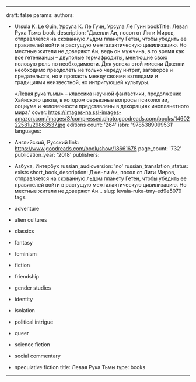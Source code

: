 ---
draft: false
params:
  authors:
  - Ursula K. Le Guin, Урсула К. Ле Гуин, Урсула Ле Гуин
  bookTitle: Левая Рука Тьмы
  book_description: 'Дженли Аи, посол от Лиги Миров, отправляется на скованную льдом
    планету Гетен, чтобы убедить ее правителей войти в растущую межгалактическую цивилизацию.
    Но местные жители не доверяют Аи, ведь он мужчина, в то время как все гетенианцы
    – двуполые гермафродиты, меняющие свою половую роль по необходимости. Для успеха
    этой миссии Дженли необходимо преодолеть не только череду интриг, заговоров и
    предательств, но и пропасть между своими взглядами и традициями неизвестной, но
    интригующей культуры.


    «Левая рука тьмы» – классика научной фантастики, продолжение Хайнского цикла,
    в котором серьезные вопросы психологии, социума и человечности представлены в
    декорациях инопланетного мира.'
  cover: https://images-na.ssl-images-amazon.com/images/S/compressed.photo.goodreads.com/books/1460222581i/29863537.jpg
  editions count: '264'
  isbn: '9785389099531'
  languages:
  - Английский, Русский
  link: https://www.goodreads.com/book/show/18661678
  page_count: '732'
  publication_year: '2018'
  publishers:
  - Азбука, Интербук
  russian_audioversion: 'no'
  russian_translation_status: exists
  short_book_description: Дженли Аи, посол от Лиги Миров, отправляется на скованную
    льдом планету Гетен, чтобы убедить ее правителей войти в растущую межгалактическую
    цивилизацию. Но местные жители не доверяют Аи…
  slug: levaia-ruka-tmy-ed9e5079
  tags:
  - adventure
  - alien cultures
  - classics
  - fantasy
  - feminism
  - fiction
  - friendship
  - gender studies
  - identity
  - isolation
  - political intrigue
  - queer
  - science fiction
  - social commentary
  - speculative fiction
title: Левая Рука Тьмы
type: books
------
